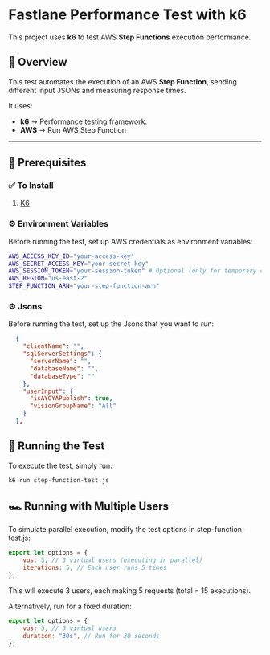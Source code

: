 # Fastlane Performance Test with k6

This project uses **k6** to test AWS **Step Functions** execution performance.

## 📌 Overview

This test automates the execution of an AWS **Step Function**, sending different input JSONs and measuring response times.

It uses:

- **k6** → Performance testing framework.
- **AWS** → Run AWS Step Function

---

## 🔧 Prerequisites

### ✅ To Install

1. [K6](https://grafana.com/docs/k6/latest/set-up/install-k6/)

### ⚙️ Environment Variables

Before running the test, set up AWS credentials as environment variables:

```sh
AWS_ACCESS_KEY_ID="your-access-key"
AWS_SECRET_ACCESS_KEY="your-secret-key"
AWS_SESSION_TOKEN="your-session-token" # Optional (only for temporary credentials)
AWS_REGION="us-east-2"
STEP_FUNCTION_ARN="your-step-function-arn"
```

### ⚙️ Jsons

Before running the test, set up the Jsons that you want to run:

```json
  {
    "clientName": "",
    "sqlServerSettings": {
      "serverName": "",
      "databaseName": "",
      "databaseType": ""
    },
    "userInput": {
      "isAYOYAPublish": true,
      "visionGroupName": "All"
    }
  },
```

## 🚀 Running the Test

To execute the test, simply run:

```sh
k6 run step-function-test.js
```

## 🏎 Running with Multiple Users

To simulate parallel execution, modify the test options in step-function-test.js:

```js
export let options = {
	vus: 3, // 3 virtual users (executing in parallel)
	iterations: 5, // Each user runs 5 times
};
```

This will execute 3 users, each making 5 requests (total = 15 executions).

Alternatively, run for a fixed duration:

```javascript
export let options = {
	vus: 3, // 3 virtual users
	duration: "30s", // Run for 30 seconds
};
```
